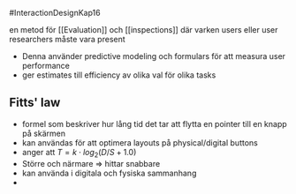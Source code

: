 
#InteractionDesignKap16

en metod för [[Evaluation]] och [[inspections]] där varken users eller user researchers måste vara present

- Denna använder predictive modeling och formulars för att measura user performance
- ger estimates till efficiency av olika val för olika tasks

## Fitts' law
- formel som beskriver hur lång tid det tar att flytta en pointer till en knapp på skärmen
- kan användas för att optimera layouts på physical/digital buttons
- anger att $T = k \cdot log_2(D/S + 1.0)$
- Större och närmare => hittar snabbare
- kan använda i digitala och fysiska sammanhang
- 